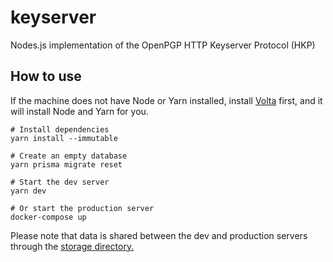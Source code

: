 # keyserver

Nodes.js implementation of the OpenPGP HTTP Keyserver Protocol (HKP)

## How to use

If the machine does not have Node or Yarn installed, install [Volta](https://volta.sh/) first, and it will install Node and Yarn for you.

```
# Install dependencies
yarn install --immutable

# Create an empty database
yarn prisma migrate reset

# Start the dev server
yarn dev

# Or start the production server
docker-compose up
```

Please note that data is shared between the dev and production servers through the [storage directory.](./storage/README.md)
